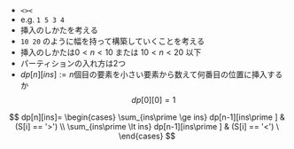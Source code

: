 - `<><`
- e.g. `1 5 3 4`
- 挿入のしかたを考える
- `10 20` のように幅を持って構築していくことを考える
- 挿入のしかたは$0\lt n \lt 10$ または $10 \lt n \lt 20$ 以下
- パーティションの入れ方は2つ
- $dp[n][ins]:=n$個目の要素を小さい要素から数えて何番目の位置に挿入するか
$$
dp[0][0]=1
$$

$$
dp[n][ins]=
	\begin{cases} 
		\sum_{ins\prime \ge ins} dp[n-1][ins\prime ] & (S[i] == '>') \\
		\sum_{ins\prime \lt ins} dp[n-1][ins\prime ] & (S[i] == '<') \
	\end{cases}
$$